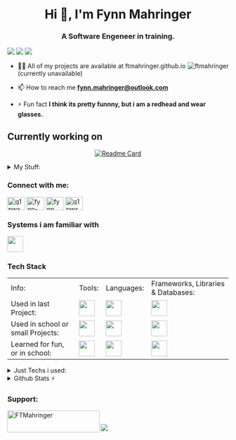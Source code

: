 <h1 align="center">Hi 👋, I'm Fynn Mahringer</h1>
<h3 align="center">A Software Engeneer in training.</h3>

![](https://komarev.com/ghpvc/?username=ftmahringer&color=red&abbreviated=true&label=PROFILE+VIEWS&style=for-the-badge)
<a href="https://www.github.com/FTMahringer" target="_blank" rel="noreferrer"><img src="https://img.shields.io/github/followers/FTMahringer?logo=github&style=for-the-badge&color=red&labelColor=gray" /></a>
<a href="https://www.github.com/FTMahringer" target="_blank" rel="noreferrer"><img src="https://img.shields.io/github/stars/FTMahringer?logo=github&style=for-the-badge&color=red&labelColor=gray" /></a>

<a href="#FTMahringer-title">  
  <img src="https://github-readme-stats.vercel.app/api?username=ftmahringer&show_icons=true&theme=monokai&hide_border=true&line_height=20" alt="ftmahringer" align="right" />
</a>

- 👨‍💻 All of my projects are available at ftmahringer.github.io (currently unavailable) <!-- [ftmahringer.github.io](https://ftmahringer.github.io/)-->

- 📫 How to reach me **fynn.mahringer@outlook.com**

- ⚡ Fun fact **I think its pretty funnny, but i am a redhead and wear glasses.**

## Currently working on

<div align="center">
  
  [![Readme Card](https://github-readme-stats.vercel.app/api/pin/?username=ftmahringer&repo=Grid-Games)](https://github.com/FTMahringer/Grid-Games)
  
</div>

<details>
  <summary>
    My Stuff:
  </summary>
  <br>
  
| **Devices**                     | **Nitro 5**                          | **Desktop**                        |
| ------------------------------  | ---------------------------------  | ---------------------------------  |
| - Laptop: Acer Nitro 5           | - OS: Windows 11                   | - OS: Windows 10                   |
| - Desktop: Self build (Not Good)| - CPU: Intel i5-11400H             | - CPU: Intel i5-9400F              |
| - Phone: Huawei P30 Pro	        | - GPU: NVIDEA RTX 3050 (Laptop GPU)| - GPU: NVIDEA GEFORCE GTX 1050 TI  |
|                                 | - RAM: 32GB DDR4 2400MHZ           | - RAM: 64GB DDR4 3600MHZ           |
|                                 | - HDD: 1TB                         | - HDD: 1TB + 500GB + 6TB           |
|                                 | - SSD: 500GB + 2TB                 | - SSD: 2TB                         |

</details>

<h3 align="left">Connect with me:</h3>
<p align="left">
<a href="https://dev.to/q1pwx" target="blank"><img align="center" src="https://raw.githubusercontent.com/rahuldkjain/github-profile-readme-generator/master/src/images/icons/Social/devto.svg" alt="q1pwx" height="30" width="40" /></a>
<a href="https://linkedin.com/in/fynn-mahringer-30a36b285" target="blank"><img align="center" src="https://raw.githubusercontent.com/rahuldkjain/github-profile-readme-generator/master/src/images/icons/Social/linked-in-alt.svg" alt="fynn-mahringer-30a36b285" height="30" width="40" /></a>
<!--
  <a href="https://stackoverflow.com/users/24865837" target="blank"><img align="center" src="https://raw.githubusercontent.com/rahuldkjain/github-profile-readme-generator/master/src/images/icons/Social/stack-overflow.svg" alt="24865837" height="30" width="40" /></a> -->
<a href="https://fb.com/profile.php?id=61555758103732" target="blank"><img align="center" src="https://raw.githubusercontent.com/rahuldkjain/github-profile-readme-generator/master/src/images/icons/Social/facebook.svg" alt="fynn mahringer" height="30" width="40" /></a>
<a href="https://www.youtube.com//channel/UCzFRFnCSHcv5kiq8DY62Aag" target="blank"><img align="center" src="https://raw.githubusercontent.com/rahuldkjain/github-profile-readme-generator/master/src/images/icons/Social/youtube.svg" alt="q1pwx" height="30" width="40" /></a>
</p>

### Systems i am familiar with
<img src="https://skillicons.dev/icons?i=ubuntu,linux,windows,debian" height="36">


### Tech Stack
<table>
  <tr>
    <td>Info:</td>
    <td>Tools:</td>
    <td>Languages:</td>
    <td>Frameworks, Libraries & Databases:</td>
  </tr>
  <tr>
    <td>Used in last Project:</td>
    <td><img src="https://skillicons.dev/icons?i=git,github" height="36">
    </td><td><img src="https://skillicons.dev/icons?i=css,js,jquery,php" height="36"></td>
    <td><img src="https://skillicons.dev/icons?i=mysql" height="36"></td>
  </tr>
  <tr>
    <td>Used in school or small Projects:</td>
    <td><img src="https://skillicons.dev/icons?i=github,maven" height="36">
    </td><td><img src="https://skillicons.dev/icons?i=css,java" height="36"></td>
    <td><img src="https://skillicons.dev/icons?i=mysql" height="36"></td>
  </tr>
  <tr>
    <td>Learned for fun, or in school:</td>
    <td><img src="https://skillicons.dev/icons?i=figma,vercel,gradle" height="36"></td>
    <td><img src="https://skillicons.dev/icons?i=c,cs,bash,lua,regex" height="36"></td>
    <td><img src="https://skillicons.dev/icons?i=mongodb,postgres" height="36"></td>
  </tr>
  <!--
  <tr>
    <td>Currently Learning:</td>
    <td><img src="https://skillicons.dev/icons?i=docker" height="36"></td>
    <td><img src="https://skillicons.dev/icons?i=tailwind,ts" height="36"></td>
    <td><img src="https://skillicons.dev/icons?i=symfony" height="36"></td>
  </tr>
  -->
</table>

<details>
  <summary>Just Techs i used: </summary>
  <img src="https://skillicons.dev/icons?i=figma,vercel,gradle,maven,git,github,bash,lua,regex" height="30" >
  
  <img src="https://skillicons.dev/icons?i=c,cs,css,js,jquery,java,php,mysql,mongodb,postgres" height="30" >
</details>


<details>
  <summary>Github Stats ⚡</summary>
  <img src="https://github-readme-stats.vercel.app/api/top-langs/?username=FTMahringer&layout=compact&size_weight=0.5&count_weight=0.5&langs_count=8&bg_color=0D1117&text_color=c9d1d9&hide_border=true" align="right" />

  <img src="https://streak-stats.demolab.com?user=FTMahringer&theme=monokai&hide_border=true&date_format=j%20M%5B%20Y%5D"/>
</details>

<h3 align="left">Support:</h3>
<p><a href="https://www.buymeacoffee.com/FTMahringer"> <img align="left" src="https://cdn.buymeacoffee.com/buttons/v2/default-yellow.png" height="50" width="210" alt="FTMahringer" /></a></p>
<br>

![](https://hit.yhype.me/github/profile?user_id=168755023)
